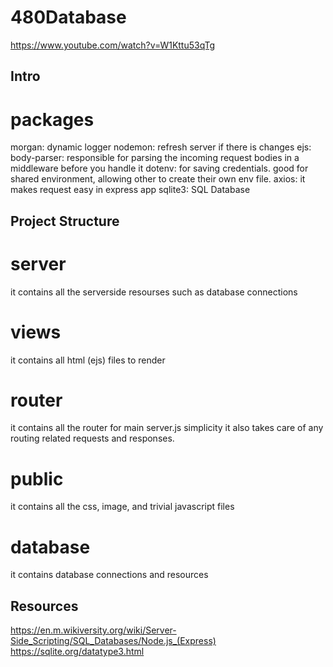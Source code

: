 # 480Database


https://www.youtube.com/watch?v=W1Kttu53qTg

## Intro 

# packages
morgan: dynamic logger 
nodemon: refresh server if there is changes
ejs:
body-parser: responsible for parsing the incoming request bodies in a middleware before you handle it 
dotenv: for saving credentials. good for shared environment, allowing other to create their own env file.
axios: it makes request easy in express app
sqlite3: SQL Database 

## Project Structure

# server
it contains all the serverside resourses such as database connections 

# views
it contains all html (ejs) files to render

# router
it contains all the router for main server.js simplicity
it also takes care of any routing related requests and responses.

# public
it contains all the css, image, and trivial javascript files

# database
it contains database connections and resources




## Resources
https://en.m.wikiversity.org/wiki/Server-Side_Scripting/SQL_Databases/Node.js_(Express)
https://sqlite.org/datatype3.html
